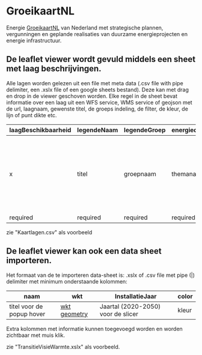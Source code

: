 # GroeikaartNL
Energie [GroeikaartNL](https://rvo-nl.github.io/GroeikaartNL) van Nederland met strategische plannen, vergunningen en geplande realisaties van duurzame energieprojecten en energie infrastructuur.

## De leaflet viewer wordt gevuld middels een sheet met laag beschrijvingen.
Alle lagen worden gelezen uit een file met meta data (.csv file with pipe delimiter, een .xslx file of een google sheets bestand). Deze kan met drag en drop in de viewer geschoven worden.
Elke regel in de sheet bevat informatie over een laag uit een WFS service, WMS service of geojson met de url, laagnaam, gewenste titel, de groeps indeling, de filter, de kleur, de lijn of punt dikte etc.

| laagBeschikbaarheid |	legendeNaam |	legendeGroep |	energiedragerNetten	| dataType |	url |	laagNaam |	cqlFilter |	popup	| fig	| fillColor |	color	| weight	| opacity |	fillOpacity	| dash	| radius |	zoomMin	| zoomMax| 
| --- |--- |--- |--- |--- |--- |--- |--- |--- |--- |--- |--- |--- |--- |--- |--- |--- |--- |--- |
|x|titel|groepnaam| themanaam |wms, wfs,geojson| url van WFS service, WMS service of de naam van een dropped geojson| laagnaam | filter| popup attribuut naam |figuurkeuze voor de legende (circle, rect, line)| fillcolor | linecolor | thickness of line | opacity of line |	fill Opacity of polygon	| dash of line	| radius of points |	view zoom minimum	| view zoom maximum | 
|required | required | required | required | required | required | required | optional | optional | required | required | required | optional | optional | optional | optional | optional | optional | optional | 

zie "Kaartlagen.csv" als voorbeeld

## De leaflet viewer kan ook een data sheet importeren. 
Het formaat van de te importeren data-sheet is:
.xslx of .csv file met pipe (|) delimiter met minimum onderstaande kolommen:

| naam | wkt | InstallatieJaar | color |
|--- |--- |--- |--- |
| titel voor de popup hover | [wkt geometry](https://en.wikipedia.org/wiki/Well-known_text_representation_of_geometry) | Jaartal (2020-2050) voor de slicer | kleur |

Extra kolommen met informatie kunnen toegevoegd worden en worden zichtbaar met muis klik.

zie "TransitieVisieWarmte.xslx" als voorbeeld.
